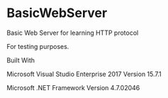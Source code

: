 # BasicWebServer
Basic Web Server for learning HTTP protocol


For testing purposes.


Built With 

Microsoft Visual Studio Enterprise 2017
Version 15.7.1

Microsoft .NET Framework
Version 4.7.02046
